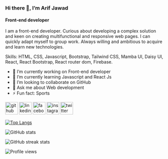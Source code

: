 ### Hi there 👋, I’m Arif Jawad
#### Front-end developer 

I am a front-end developer. Curious about developing a complex solution and keen on creating multifunctional and
responsive web pages. I can quickly adapt myself to group work. Always willing and ambitious to acquire and learn
new technologies.

Skills: HTML, CSS, Javascript, Bootstrap, Tailwind CSS, Mamba UI, Daisy UI, React, React Bootstrap, React router dom, Firebase.

- 🔭 I’m currently working on Front-end developer 
- 🌱 I’m currently learning Javascript and React Js 
- 👯 I’m looking to collaborate on GitHub  
- 💬 Ask me about Web development  
- ⚡ Fun fact: Sports  

[<img src='https://cdn.jsdelivr.net/npm/simple-icons@3.0.1/icons/github.svg' alt='github' height='40'>](https://github.com/ArifJawad18)  [<img src='https://cdn.jsdelivr.net/npm/simple-icons@3.0.1/icons/linkedin.svg' alt='linkedin' height='40'>](https://www.linkedin.com/in/https://www.linkedin.com/in/mohammed-arif-jawad-656aa0182//)  [<img src='https://cdn.jsdelivr.net/npm/simple-icons@3.0.1/icons/facebook.svg' alt='facebook' height='40'>](https://www.facebook.com/https://www.facebook.com/profile.php?id=100003663528093)  [<img src='https://cdn.jsdelivr.net/npm/simple-icons@3.0.1/icons/instagram.svg' alt='instagram' height='40'>](https://www.instagram.com/https://www.instagram.com/arif.jawad/?fbclid=IwAR3GDu5s6hf2HiVuNDi7RF361KUsLILuu2WL34A5LGyh6Xa5u1jXJbdMhO4/)  [<img src='https://cdn.jsdelivr.net/npm/simple-icons@3.0.1/icons/twitter.svg' alt='twitter' height='40'>](https://twitter.com/https://twitter.com/ArifJawad5?fbclid=IwAR18JTOwBjQ_H0jEHrLHZelo2srqJlitz9cRRJR3lrKMSQ3fQQTItOoe1eo)  

[![Top Langs](https://github-readme-stats.vercel.app/api/top-langs/?username=ArifJawad18)](https://github.com/anuraghazra/github-readme-stats)

![GitHub stats](https://github-readme-stats.vercel.app/api?username=ArifJawad18&show_icons=true&count_private=true)  

![GitHub streak stats](https://streak-stats.demolab.com/?user=ArifJawad18)  

![Profile views](https://gpvc.arturio.dev/ArifJawad18)  
